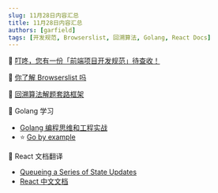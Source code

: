 ```yaml
---
slug: 11月28日内容汇总
title: 11月28日内容汇总
authors: [garfield]
tags: [开发规范, Browserslist, 回溯算法, Golang, React Docs]
---
```


📒 [叮咚，您有一份「前端项目开发规范」待查收！](https://juejin.cn/post/7033165869224034335)

📒 [你了解 Browserslist 吗](https://juejin.cn/post/7033765500228206622)

📒 [回溯算法解题套路框架](https://labuladong.github.io/algo/4/29/105/)

📒 Golang 学习

- [Golang 编程思维和工程实战](https://gobyexample.com/)
- ⭐️ [Go by example](https://gobyexample.com/)

📒 React 文档翻译

- [Queueing a Series of State Updates](https://reactjs.bootcss.com/learn/queueing-a-series-of-state-updates#challenges)
- [React 中文文档](https://github.com/reactjs/zh-hans.reactjs.org)